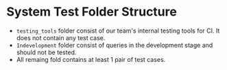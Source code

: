 # System Test Folder Structure
- `testing_tools` folder consist of our team's internal testing tools for CI. It does not contain any test case.
- `Indevelopment` folder consist of queries in the development stage and should not be tested.
- All remaing fold contains at least 1 pair of test cases.
